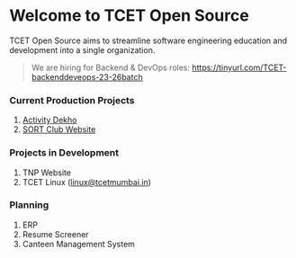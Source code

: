 # Welcome to TCET Open Source

TCET Open Source aims to streamline software engineering education and development into a single organization.

> We are hiring for Backend & DevOps roles: https://tinyurl.com/TCET-backenddeveops-23-26batch

### Current Production Projects
1. [Activity Dekho](https://activitydekho.com/)
2. [SORT Club Website](https://tcet-opensource.github.io/SORT/)

### Projects in Development
1. TNP Website
2. TCET Linux (linux@tcetmumbai.in)

### Planning
1. ERP
2. Resume Screener
3. Canteen Management System
